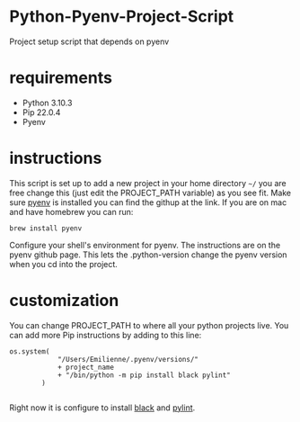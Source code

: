 # Python-Pyenv-Project-Script
Project setup script that depends on pyenv

# requirements
- Python 3.10.3
- Pip 22.0.4
- Pyenv


# instructions
This script is set up to add a new project in your home directory `~/` you are free change this (just edit the PROJECT_PATH variable) as you see fit. 
Make sure [pyenv](https://github.com/pyenv/pyenv) is installed you can find the githup at the link. If you are on mac and have homebrew you can run:
```
brew install pyenv
```
Configure your shell's environment for pyenv. The instructions are on the pyenv github page. 
This lets the .python-version change the pyenv version when you cd into the project.


# customization
You can change PROJECT_PATH to where all your python projects live.
You can add more Pip instructions by adding to this line:

```
os.system(
            "/Users/Emilienne/.pyenv/versions/"
            + project_name
            + "/bin/python -m pip install black pylint"
        )
        
```
Right now it is configure to install [black]([https://github.com/psf/black) and [pylint](https://github.com/PyCQA/pylint).

